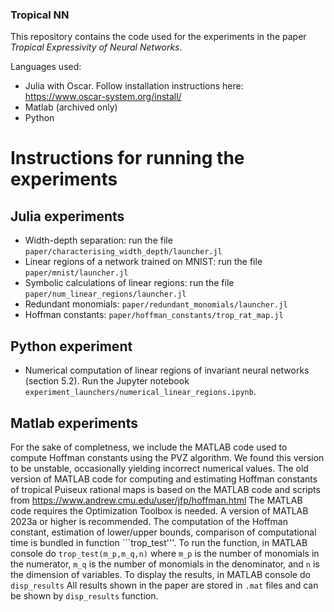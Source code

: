 ### Tropical NN

This repository contains the code used for the experiments in the paper *Tropical Expressivity of Neural Networks*. 

Languages used: 
- Julia with Oscar. Follow installation instructions here: https://www.oscar-system.org/install/
- Matlab (archived only)
- Python

# Instructions for running the experiments 

## Julia experiments
- Width-depth separation: run the file `paper/characterising_width_depth/launcher.jl`
- Linear regions of a network trained on MNIST: run the file `paper/mnist/launcher.jl`
- Symbolic calculations of linear regions: run the file `paper/num_linear_regions/launcher.jl`
- Redundant monomials: `paper/redundant_monomials/launcher.jl`
- Hoffman constants: `paper/hoffman_constants/trop_rat_map.jl`

## Python experiment 
- Numerical computation of linear regions of invariant neural networks (section 5.2). Run the Jupyter notebook `experiment_launchers/numerical_linear_regions.ipynb`.

## Matlab experiments
For the sake of completness, we include the MATLAB code used to compute Hoffman constants using the PVZ algorithm. We found this version to be unstable, occasionally yielding incorrect numerical values.
The old version of MATLAB code for computing and estimating Hoffman constants of tropical Puiseux rational maps is based on the MATLAB code and scripts from https://www.andrew.cmu.edu/user/jfp/hoffman.html
The MATLAB code requires the Optimization Toolbox is needed. A version of MATLAB 2023a or higher is recommended.
The computation of the Hoffman constant, estimation of lower/upper bounds, comparison of computational time is bundled in function ```trop_test'''. To run the function, in MATLAB console do
`trop_test(m_p,m_q,n)`
where `m_p` is the number of monomials in the numerator, `m_q` is the number of monomials in the denominator, and `n` is the dimension of variables.
To display the results, in MATLAB console do
`disp_results`
All results shown in the paper are stored in `.mat` files and can be shown by `disp_results` function. 
